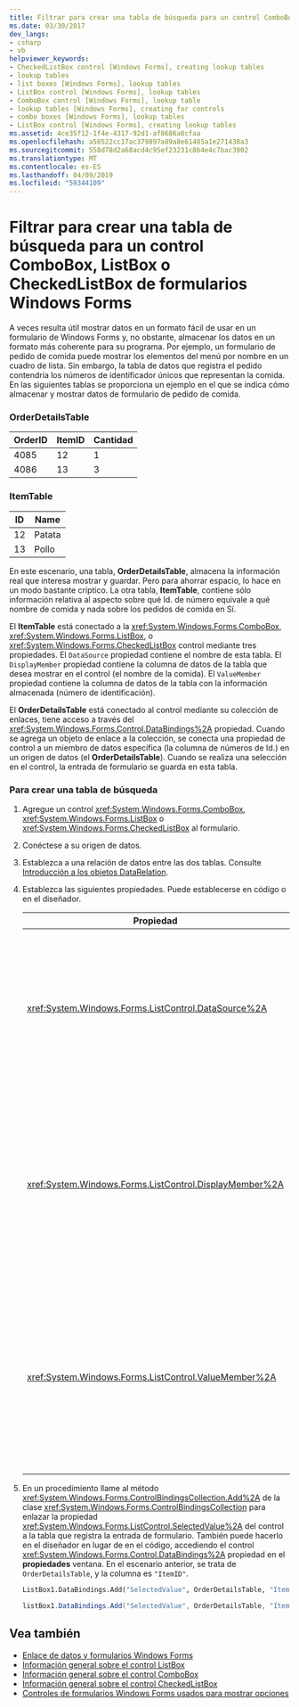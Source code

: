 ```yaml
---
title: Filtrar para crear una tabla de búsqueda para un control ComboBox, ListBox o CheckedListBox de formularios Windows Forms
ms.date: 03/30/2017
dev_langs:
- csharp
- vb
helpviewer_keywords:
- CheckedListBox control [Windows Forms], creating lookup tables
- lookup tables
- list boxes [Windows Forms], lookup tables
- ListBox control [Windows Forms], lookup tables
- ComboBox control [Windows Forms], lookup table
- lookup tables [Windows Forms], creating for controls
- combo boxes [Windows Forms], lookup tables
- ListBox control [Windows Forms], creating lookup tables
ms.assetid: 4ce35f12-1f4e-4317-92d1-af8686a8cfaa
ms.openlocfilehash: a58522cc17ac379897a89a8e61485a1e271438a3
ms.sourcegitcommit: 558d78d2a68acd4c95ef23231c8b4e4c7bac3902
ms.translationtype: MT
ms.contentlocale: es-ES
ms.lasthandoff: 04/09/2019
ms.locfileid: "59344109"
---
```

# <a name="how-to-create-a-lookup-table-for-a-windows-forms-combobox-listbox-or-checkedlistbox-control"></a>Filtrar para crear una tabla de búsqueda para un control ComboBox, ListBox o CheckedListBox de formularios Windows Forms
A veces resulta útil mostrar datos en un formato fácil de usar en un formulario de Windows Forms y, no obstante, almacenar los datos en un formato más coherente para su programa. Por ejemplo, un formulario de pedido de comida puede mostrar los elementos del menú por nombre en un cuadro de lista. Sin embargo, la tabla de datos que registra el pedido contendría los números de identificador únicos que representan la comida. En las siguientes tablas se proporciona un ejemplo en el que se indica cómo almacenar y mostrar datos de formulario de pedido de comida.  
  
### <a name="orderdetailstable"></a>OrderDetailsTable  
  
|OrderID|ItemID|Cantidad|  
|-------------|------------|--------------|  
|4085|12|1|  
|4086|13|3|  
  
### <a name="itemtable"></a>ItemTable  
  
|ID|Name|  
|--------|----------|  
|12|Patata|  
|13|Pollo|  
  
 En este escenario, una tabla, **OrderDetailsTable**, almacena la información real que interesa mostrar y guardar. Pero para ahorrar espacio, lo hace en un modo bastante críptico. La otra tabla, **ItemTable**, contiene sólo información relativa al aspecto sobre qué Id. de número equivale a qué nombre de comida y nada sobre los pedidos de comida en Sí.  
  
 El **ItemTable** está conectado a la <xref:System.Windows.Forms.ComboBox>, <xref:System.Windows.Forms.ListBox>, o <xref:System.Windows.Forms.CheckedListBox> control mediante tres propiedades. El `DataSource` propiedad contiene el nombre de esta tabla. El `DisplayMember` propiedad contiene la columna de datos de la tabla que desea mostrar en el control (el nombre de la comida). El `ValueMember` propiedad contiene la columna de datos de la tabla con la información almacenada (número de identificación).  
  
 El **OrderDetailsTable** está conectado al control mediante su colección de enlaces, tiene acceso a través del <xref:System.Windows.Forms.Control.DataBindings%2A> propiedad. Cuando se agrega un objeto de enlace a la colección, se conecta una propiedad de control a un miembro de datos específica (la columna de números de Id.) en un origen de datos (el **OrderDetailsTable**). Cuando se realiza una selección en el control, la entrada de formulario se guarda en esta tabla.  
  
### <a name="to-create-a-lookup-table"></a>Para crear una tabla de búsqueda  
  
1. Agregue un control <xref:System.Windows.Forms.ComboBox>, <xref:System.Windows.Forms.ListBox> o <xref:System.Windows.Forms.CheckedListBox> al formulario.  
  
2. Conéctese a su origen de datos.  
  
3. Establezca a una relación de datos entre las dos tablas. Consulte [Introducción a los objetos DataRelation](https://docs.microsoft.com/previous-versions/visualstudio/visual-studio-2013/0k21zcyx(v=vs.120)).  
  
4. Establezca las siguientes propiedades. Puede establecerse en código o en el diseñador.  
  
    |Propiedad|Parámetro|  
    |--------------|-------------|  
    |<xref:System.Windows.Forms.ListControl.DataSource%2A>|La tabla que contiene la información sobre qué número de identificador equivale a qué elemento. En el escenario anterior, se trata de `ItemTable`.|  
    |<xref:System.Windows.Forms.ListControl.DisplayMember%2A>|La columna de la tabla de origen de datos que desea mostrar en el control. En el escenario anterior, se trata de `"Name"` (para establecer en el código, utilice las comillas).|  
    |<xref:System.Windows.Forms.ListControl.ValueMember%2A>|La columna de la tabla de origen de datos que contiene la información almacenada. En el escenario anterior, se trata de `"ID"` (para establecer en el código, utilice las comillas).|  
  
5. En un procedimiento llame al método <xref:System.Windows.Forms.ControlBindingsCollection.Add%2A> de la clase <xref:System.Windows.Forms.ControlBindingsCollection> para enlazar la propiedad <xref:System.Windows.Forms.ListControl.SelectedValue%2A> del control a la tabla que registra la entrada de formulario. También puede hacerlo en el diseñador en lugar de en el código, accediendo el control <xref:System.Windows.Forms.Control.DataBindings%2A> propiedad en el **propiedades** ventana. En el escenario anterior, se trata de `OrderDetailsTable`, y la columna es `"ItemID"`.  
  
    ```vb  
    ListBox1.DataBindings.Add("SelectedValue", OrderDetailsTable, "ItemID")  
    ```  
  
    ```csharp  
    listBox1.DataBindings.Add("SelectedValue", OrderDetailsTable, "ItemID");  
    ```  
  
## <a name="see-also"></a>Vea también

- [Enlace de datos y formularios Windows Forms](../data-binding-and-windows-forms.md)
- [Información general sobre el control ListBox](listbox-control-overview-windows-forms.md)
- [Información general sobre el control ComboBox](combobox-control-overview-windows-forms.md)
- [Información general sobre el control CheckedListBox](checkedlistbox-control-overview-windows-forms.md)
- [Controles de formularios Windows Forms usados para mostrar opciones](windows-forms-controls-used-to-list-options.md)

